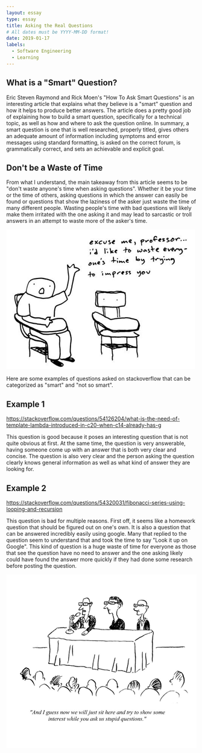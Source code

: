 ```yaml
---
layout: essay
type: essay
title: Asking the Real Questions
# All dates must be YYYY-MM-DD format!
date: 2019-01-17
labels:
  - Software Engineering
  - Learning
---
```


## What is a "Smart" Question?
Eric Steven Raymond and Rick Moen's "How To Ask Smart Questions" is an interesting article that explains what they believe is a "smart" question and how it helps to produce better answers. The article does a pretty good job of explaining how to build a smart question, specifically for a technical topic, as well as how and where to ask the question online. In summary, a smart question is one that is well researched, properly titled, gives others an adequate amount of information including symptoms and error messages using standard formatting, is asked on the correct forum, is grammatically correct, and sets an achievable and explicit goal.



## Don't be a Waste of Time
From what I understand, the main takeaway from this article seems to be "don't waste anyone's time when asking questions". Whether it be your time or the time of others, asking questions in which the answer can easily be found or questions that show the laziness of the asker just waste the time of many different people. Wasting people's time with bad questions will likely make them irritated with the one asking it and may lead to sarcastic or troll answers in an attempt to waste more of the asker's time.

<img class="image" src="../images/timewaste.jpg">


Here are some examples of questions asked on stackoverflow that can be categorized as "smart" and "not so smart".


## Example 1
https://stackoverflow.com/questions/54126204/what-is-the-need-of-template-lambda-introduced-in-c20-when-c14-already-has-g

This question is good because it poses an interesting question that is not quite obvious at first. At the same time, the question is very answerable, having someone come up with an answer that is both very clear and concise. The question is also very clear and the person asking the question clearly knows general information as well as what kind of answer they are looking for.



## Example 2
https://stackoverflow.com/questions/54320031/fibonacci-series-using-looping-and-recursion

This question is bad for multiple reasons. First off, it seems like a homework question that should be figured out on one's own. It is also a question that can be answered incredibly easily using google. Many that replied to the question seem to understand that and took the time to say "Look it up on Google". This kind of question is a huge waste of time for everyone as those that see the question have no need to answer and the one asking likely could have found the answer more quickly if they had done some research before posting the question.

<img class="ui medium center circular floated image" src="../images/stupidquestions.jpg">


